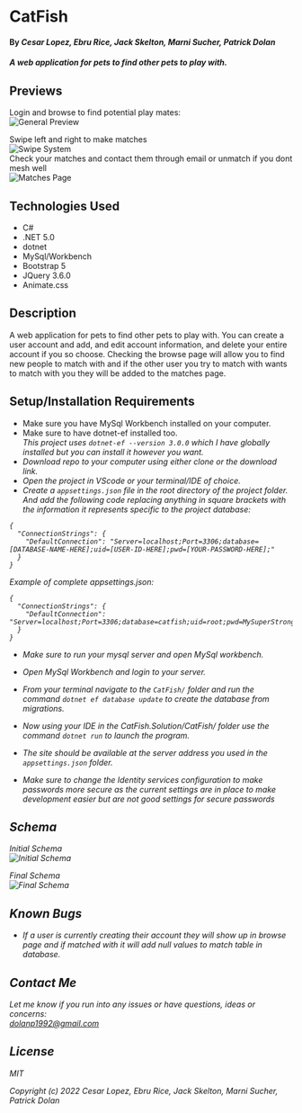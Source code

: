 # CatFish

#### By _**Cesar Lopez, Ebru Rice, Jack Skelton, Marni Sucher, Patrick Dolan**_

#### _A web application for pets to find other pets to play with._

## Previews
Login and browse to find potential play mates: <br>
![General Preview](https://github.com/Patrick-Dolan/Catfish.Solution/blob/main/README_IMAGES/Previews/GeneralPreview.gif)  

Swipe left and right to make matches <br>
![Swipe System](https://github.com/Patrick-Dolan/Catfish.Solution/blob/main/README_IMAGES/Previews/SwipeSystem.gif)  
Check your matches and contact them through email or unmatch if you dont mesh well <br>
![Matches Page](https://github.com/Patrick-Dolan/Catfish.Solution/blob/main/README_IMAGES/Previews/MatchesPage.gif)  

## Technologies Used

* C#
* .NET 5.0
* dotnet
* MySql/Workbench
* Bootstrap 5
* JQuery 3.6.0
* Animate.css

## Description

A web application for pets to find other pets to play with. You can create a user account and add, and edit account information, and delete your entire account if you so choose. Checking the browse page will allow you to find new people to match with and if the other user you try to match with wants to match with you they will be added to the matches page.  

## Setup/Installation Requirements

* Make sure you have MySql Workbench installed on your computer.
* Make sure to have dotnet-ef installed too.<br>
<em>This project uses <code>dotnet-ef --version 3.0.0</code> which I have globally installed but you can install it however you want. 
* Download repo to your computer using either clone or the download link.
* Open the project in VScode or your terminal/IDE of choice.
* Create a <code>appsettings.json</code> file in the root directory of the project folder. And add the following code replacing anything in square brackets with the information it represents specific to the project database:
```
{
  "ConnectionStrings": {
    "DefaultConnection": "Server=localhost;Port=3306;database=[DATABASE-NAME-HERE];uid=[USER-ID-HERE];pwd=[YOUR-PASSWORD-HERE];"
  }
}

```

Example of complete appsettings.json:
```
{
  "ConnectionStrings": {
    "DefaultConnection": "Server=localhost;Port=3306;database=catfish;uid=root;pwd=MySuperStrongPassword;"
  }
}

```

* Make sure to run your mysql server and open MySql workbench.
* Open MySql Workbench and login to your server.
* From your terminal navigate to the <code>CatFish/</code> folder and run the command <code>dotnet ef database update</code> to create the database from migrations.
* Now using your IDE in the CatFish.Solution/CatFish/ folder use the command <code>dotnet run</code> to launch the program. 
* The site should be available at the server address you used in the <code>appsettings.json</code> folder.

* Make sure to change the Identity services configuration to make passwords more secure as the current settings are in place to make development easier but are not good settings for secure passwords

## Schema
Initial Schema<br>
![Initial Schema](https://github.com/Patrick-Dolan/Catfish.Solution/blob/main/README_IMAGES/InitialDogSchema.PNG)

Final Schema<br>
![Final Schema](https://github.com/Patrick-Dolan/Catfish.Solution/blob/main/README_IMAGES/FinalDogSchema.PNG)

## Known Bugs

* _If a user is currently creating their account they will show up in browse page and if matched with it will add null values to match table in database._

## Contact Me

Let me know if you run into any issues or have questions, ideas or concerns:  
dolanp1992@gmail.com

## License

_MIT_

Copyright (c) _2022_ _Cesar Lopez, Ebru Rice, Jack Skelton, Marni Sucher, Patrick Dolan_
